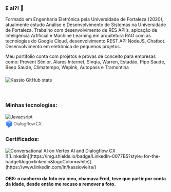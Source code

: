 ### E ai?! 👋

Formado em Engenharia Eletrônica pela Universidade de Fortaleza (2020), atualmente estudo Análise e Desenvolvimento de Sistemas na Universidade de Fortaleza. Trabalho com desenvolvimento de RES API’s, aplcação de Inteligência Artificial e Machine Learning em arquitetura RAG com as tecnologias do Google Cloud, desenvolvimento REST API NodeJS, Chatbot. Desenvolvimento em eletrônica de pequenos projetos.

Meu portifolio conta com projetos e provas de conceito para empresas como: Prevent Sênior, Alares Internet, Sinqia, Warren,  Estadão, Pipo Saude, Beep Saude, Climatempo, Wepink, Autopass e Tramontina



<!--
**kassiokennedy/kassiokennedy** is a ✨ _special_ ✨ repository because its `README.md` (this file) appears on your GitHub profile.

Here are some ideas to get you started:
Formado em Engenharia Eletrônica pela Universidade de Fortaleza (2020), atualmente estudo Análise e Desenvolvimento de Sistemas na Universidade de Fortaleza. Trabalho com desenvolvimento de RES API’s, aplcação de Inteligência Artificial e Machine Learning em arquitetura RAG com as tecnologias do Google Cloud, desenvolvimento REST API NodeJS, Chatbot. Desenvolvimento em eletrônica de pequenos projetos.

Meu portifolio conta com projetos e provas de conceito para empresas como: Prevent Sênior, Alares Internet, Sinqia, Warren,  Estadão, Pipo Saude, Beep Saude, Climatempo, Wepink, Autopass e Tramontina

- 🔭 I’m currently working on ...
- 🌱 I’m currently learning ...
- 👯 I’m looking to collaborate on ...
- 🤔 I’m looking for help with ...
- 💬 Ask me about ...
- 📫 How to reach me: ...
- 😄 Pronouns: ...
- ⚡ Fun fact: ...
-->


###
![Kassio GitHub stats](https://github-readme-stats.vercel.app/api?username=kassiokennedy&show_icons=true&theme=dark)
####
<div style="display: inline_block"><br/>
  <h3>Minhas tecnologias:</h3>
  <img align="center" alt="Javacsript" src="https://img.shields.io/badge/JavaScript-F7DF1E?style=for-the-badge&logo=javascript&logoColor=black"/><br/>
  <img align="center" alt="Google Dialogflow CX" src="https://github.com/kassiokennedy/kassio_git_status_files/blob/main/badges/df-cx.png?raw=true"/>
  <h3>Certificados:</h3>
  <img align="center" alt="Conversational AI on Vertex AI and Dialogflow CX" src="https://cdn.qwiklabs.com/fjdlMJrxQS7Z6zYqLcUUlaEaVijarKcq9ee9V9wo%2FRE%3D"  width="150" height="150"/>
</div>
[![Linkedin](https://img.shields.io/badge/LinkedIn-0077B5?style=for-the-badge&logo=linkedin&logoColor=white)](https://www.linkedin.com/in/kassiovieira/)

#### OBS: o cachorro da foto era meu, chamava Fred, teve que partir por conta da idade, desde então me recuso a remover a foto. 
